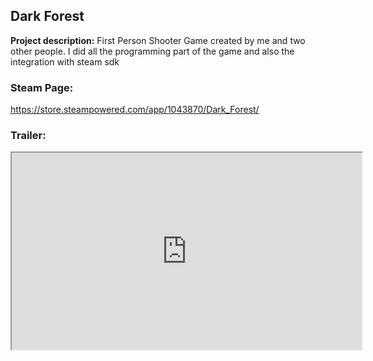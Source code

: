 ## Dark Forest

**Project description:** First Person Shooter Game created by me and two other people. I did all the programming part of the game and also the integration with steam sdk

### Steam Page:
https://store.steampowered.com/app/1043870/Dark_Forest/

### Trailer:
<iframe width="560" height="315" src="https://www.youtube.com/watch?v=9iN9qNbRFwU" frameborder="2" allow="autoplay; encrypted-media" allowfullscreen></iframe>

